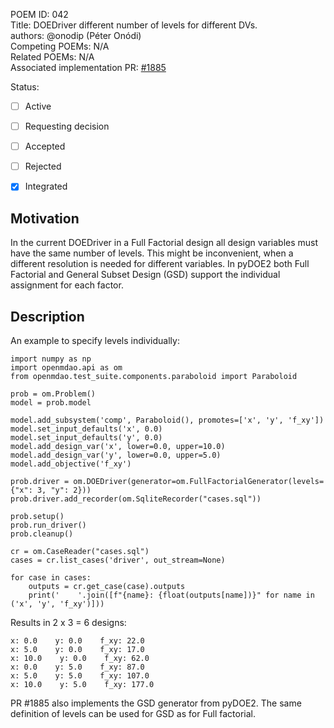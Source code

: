 POEM ID:  042  
Title:  DOEDriver different number of levels for different DVs.  
authors: @onodip (Péter Onódi)  
Competing POEMs: N/A  
Related POEMs: N/A  
Associated implementation PR: [#1885](https://github.com/OpenMDAO/OpenMDAO/pull/1885)

Status:

- [ ] Active
- [ ] Requesting decision
- [ ] Accepted
- [ ] Rejected
- [x] Integrated


## Motivation
In the current DOEDriver in a Full Factorial design all design variables must have the same number of levels.
This might be inconvenient, when a different resolution is needed for different variables. In pyDOE2 both 
Full Factorial and General Subset Design (GSD) support the individual assignment for each factor. 

## Description
An example to specify levels individually:

    import numpy as np
    import openmdao.api as om
    from openmdao.test_suite.components.paraboloid import Paraboloid
    
    prob = om.Problem()
    model = prob.model
    
    model.add_subsystem('comp', Paraboloid(), promotes=['x', 'y', 'f_xy'])
    model.set_input_defaults('x', 0.0)
    model.set_input_defaults('y', 0.0)
    model.add_design_var('x', lower=0.0, upper=10.0)
    model.add_design_var('y', lower=0.0, upper=5.0)
    model.add_objective('f_xy')
    
    prob.driver = om.DOEDriver(generator=om.FullFactorialGenerator(levels={"x": 3, "y": 2}))
    prob.driver.add_recorder(om.SqliteRecorder("cases.sql"))
    
    prob.setup()
    prob.run_driver()
    prob.cleanup()
    
    cr = om.CaseReader("cases.sql")
    cases = cr.list_cases('driver', out_stream=None)
    
    for case in cases:
        outputs = cr.get_case(case).outputs
        print('    '.join([f"{name}: {float(outputs[name])}" for name in ('x', 'y', 'f_xy')]))

Results in 2 x 3 = 6 designs:

    x: 0.0    y: 0.0    f_xy: 22.0
    x: 5.0    y: 0.0    f_xy: 17.0
    x: 10.0    y: 0.0    f_xy: 62.0
    x: 0.0    y: 5.0    f_xy: 87.0
    x: 5.0    y: 5.0    f_xy: 107.0
    x: 10.0    y: 5.0    f_xy: 177.0

PR #1885 also implements the GSD generator from pyDOE2. The same definition of levels can be
used for GSD as for Full factorial.

